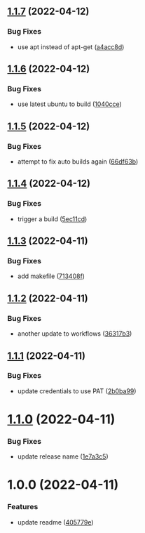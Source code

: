 ## [1.1.7](https://github.com/darkdragonsastro/indi-dragon-ups/compare/v1.1.6...v1.1.7) (2022-04-12)


### Bug Fixes

* use apt instead of apt-get ([a4acc8d](https://github.com/darkdragonsastro/indi-dragon-ups/commit/a4acc8dff2059b42ecaed771db6cb8e4fc179137))

## [1.1.6](https://github.com/darkdragonsastro/indi-dragon-ups/compare/v1.1.5...v1.1.6) (2022-04-12)


### Bug Fixes

* use latest ubuntu to build ([1040cce](https://github.com/darkdragonsastro/indi-dragon-ups/commit/1040cceaff813919f4ea14fcc3230b1c046437af))

## [1.1.5](https://github.com/darkdragonsastro/indi-dragon-ups/compare/v1.1.4...v1.1.5) (2022-04-12)


### Bug Fixes

* attempt to fix auto builds again ([66df63b](https://github.com/darkdragonsastro/indi-dragon-ups/commit/66df63ba2acb6d7f785257a535854eba1fb6b0ee))

## [1.1.4](https://github.com/darkdragonsastro/indi-dragon-ups/compare/v1.1.3...v1.1.4) (2022-04-12)


### Bug Fixes

* trigger a build ([5ec11cd](https://github.com/darkdragonsastro/indi-dragon-ups/commit/5ec11cdf4a7919be2104ff4f398b70e567c55aee))

## [1.1.3](https://github.com/darkdragonsastro/indi-dragon-ups/compare/v1.1.2...v1.1.3) (2022-04-11)


### Bug Fixes

* add makefile ([713408f](https://github.com/darkdragonsastro/indi-dragon-ups/commit/713408f8dc47df685a1e23909f506eb07396eed4))

## [1.1.2](https://github.com/darkdragonsastro/indi-dragon-ups/compare/v1.1.1...v1.1.2) (2022-04-11)


### Bug Fixes

* another update to workflows ([36317b3](https://github.com/darkdragonsastro/indi-dragon-ups/commit/36317b3b399b1cc68d00eeac8c612559d9b29973))

## [1.1.1](https://github.com/darkdragonsastro/indi-dragon-ups/compare/v1.1.0...v1.1.1) (2022-04-11)


### Bug Fixes

* update credentials to use PAT ([2b0ba99](https://github.com/darkdragonsastro/indi-dragon-ups/commit/2b0ba9976900966979d571655649462267257729))

# [1.1.0](https://github.com/darkdragonsastro/indi-dragon-ups/compare/v1.0.0...v1.1.0) (2022-04-11)


### Bug Fixes

* update release name ([1e7a3c5](https://github.com/darkdragonsastro/indi-dragon-ups/commit/1e7a3c52f018e0c554d72cc851f989d52fb40664))

# 1.0.0 (2022-04-11)


### Features

* update readme ([405779e](https://github.com/darkdragonsastro/indi-dragon-ups/commit/405779ebaa6bc0c8c90b55a9b84122c927a3d5a9))

